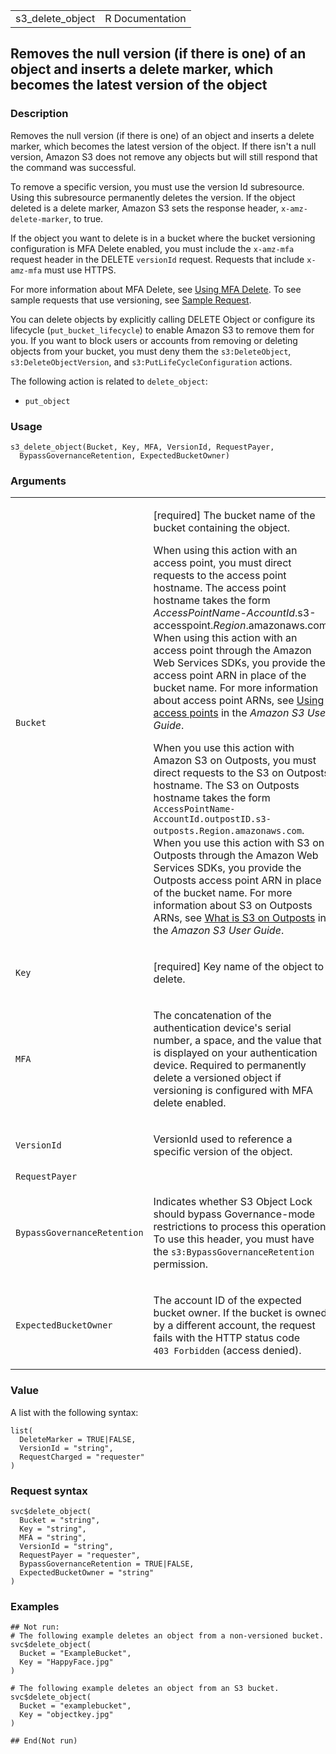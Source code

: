 <table style="width: 100%;">
<tbody>
<tr class="odd">
<td>s3_delete_object</td>
<td style="text-align: right;">R Documentation</td>
</tr>
</tbody>
</table>

## Removes the null version (if there is one) of an object and inserts a delete marker, which becomes the latest version of the object

### Description

Removes the null version (if there is one) of an object and inserts a
delete marker, which becomes the latest version of the object. If there
isn't a null version, Amazon S3 does not remove any objects but will
still respond that the command was successful.

To remove a specific version, you must use the version Id subresource.
Using this subresource permanently deletes the version. If the object
deleted is a delete marker, Amazon S3 sets the response header,
`x-amz-delete-marker`, to true.

If the object you want to delete is in a bucket where the bucket
versioning configuration is MFA Delete enabled, you must include the
`x-amz-mfa` request header in the DELETE `versionId` request. Requests
that include `x-amz-mfa` must use HTTPS.

For more information about MFA Delete, see [Using MFA
Delete](https://docs.aws.amazon.com/AmazonS3/latest/userguide/UsingMFADelete.html).
To see sample requests that use versioning, see [Sample
Request](https://docs.aws.amazon.com/AmazonS3/latest/API/API_DeleteObject.html#ExampleVersionObjectDelete).

You can delete objects by explicitly calling DELETE Object or configure
its lifecycle (`put_bucket_lifecycle`) to enable Amazon S3 to remove
them for you. If you want to block users or accounts from removing or
deleting objects from your bucket, you must deny them the
`s3:DeleteObject`, `s3:DeleteObjectVersion`, and
`s3:PutLifeCycleConfiguration` actions.

The following action is related to `delete_object`:

-   `put_object`

### Usage

    s3_delete_object(Bucket, Key, MFA, VersionId, RequestPayer,
      BypassGovernanceRetention, ExpectedBucketOwner)

### Arguments

<table>
<colgroup>
<col style="width: 35%" />
<col style="width: 65%" />
</colgroup>
<tbody>
<tr class="odd">
<td><code id="s3_delete_object_:_Bucket">Bucket</code></td>
<td><p>[required] The bucket name of the bucket containing the
object.</p>
<p>When using this action with an access point, you must direct requests
to the access point hostname. The access point hostname takes the form
<em>AccessPointName</em>-<em>AccountId</em>.s3-accesspoint.<em>Region</em>.amazonaws.com.
When using this action with an access point through the Amazon Web
Services SDKs, you provide the access point ARN in place of the bucket
name. For more information about access point ARNs, see <a
href="https://docs.aws.amazon.com/AmazonS3/latest/userguide/using-access-points.html">Using
access points</a> in the <em>Amazon S3 User Guide</em>.</p>
<p>When you use this action with Amazon S3 on Outposts, you must direct
requests to the S3 on Outposts hostname. The S3 on Outposts hostname
takes the form
<code> AccessPointName-AccountId.outpostID.s3-outposts.Region.amazonaws.com</code>.
When you use this action with S3 on Outposts through the Amazon Web
Services SDKs, you provide the Outposts access point ARN in place of the
bucket name. For more information about S3 on Outposts ARNs, see <a
href="https://docs.aws.amazon.com/AmazonS3/latest/userguide/S3onOutposts.html">What
is S3 on Outposts</a> in the <em>Amazon S3 User Guide</em>.</p></td>
</tr>
<tr class="even">
<td><code id="s3_delete_object_:_Key">Key</code></td>
<td><p>[required] Key name of the object to delete.</p></td>
</tr>
<tr class="odd">
<td><code id="s3_delete_object_:_MFA">MFA</code></td>
<td><p>The concatenation of the authentication device's serial number, a
space, and the value that is displayed on your authentication device.
Required to permanently delete a versioned object if versioning is
configured with MFA delete enabled.</p></td>
</tr>
<tr class="even">
<td><code id="s3_delete_object_:_VersionId">VersionId</code></td>
<td><p>VersionId used to reference a specific version of the
object.</p></td>
</tr>
<tr class="odd">
<td><code id="s3_delete_object_:_RequestPayer">RequestPayer</code></td>
<td></td>
</tr>
<tr class="even">
<td><code
id="s3_delete_object_:_BypassGovernanceRetention">BypassGovernanceRetention</code></td>
<td><p>Indicates whether S3 Object Lock should bypass Governance-mode
restrictions to process this operation. To use this header, you must
have the <code>s3:BypassGovernanceRetention</code> permission.</p></td>
</tr>
<tr class="odd">
<td><code
id="s3_delete_object_:_ExpectedBucketOwner">ExpectedBucketOwner</code></td>
<td><p>The account ID of the expected bucket owner. If the bucket is
owned by a different account, the request fails with the HTTP status
code <code style="white-space: pre;">⁠403 Forbidden⁠</code> (access
denied).</p></td>
</tr>
</tbody>
</table>

### Value

A list with the following syntax:

    list(
      DeleteMarker = TRUE|FALSE,
      VersionId = "string",
      RequestCharged = "requester"
    )

### Request syntax

    svc$delete_object(
      Bucket = "string",
      Key = "string",
      MFA = "string",
      VersionId = "string",
      RequestPayer = "requester",
      BypassGovernanceRetention = TRUE|FALSE,
      ExpectedBucketOwner = "string"
    )

### Examples

    ## Not run: 
    # The following example deletes an object from a non-versioned bucket.
    svc$delete_object(
      Bucket = "ExampleBucket",
      Key = "HappyFace.jpg"
    )

    # The following example deletes an object from an S3 bucket.
    svc$delete_object(
      Bucket = "examplebucket",
      Key = "objectkey.jpg"
    )

    ## End(Not run)
